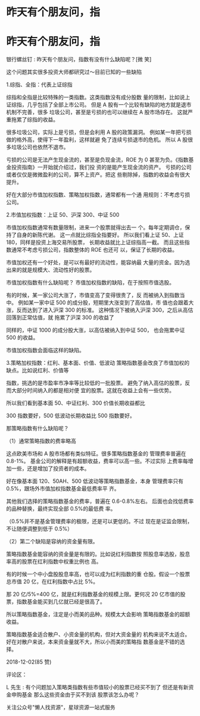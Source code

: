 # 昨天有个朋友问，指

# 昨天有个朋友问，指

银行螺丝钉 : 昨天有个朋友问，指数有没有什么缺陷呢？[微 笑]

这个问题其实很多投资大师都研究过～目前已知的一些缺陷

1.综指、全指：代表上证综指

综指和全指是比较特殊的一类指数。这类指数没有成分股数 量的限制，比如说上证综指，几乎包括了全部上市公司。 但是 A 股有一个比较有缺陷的地方就是退市机制不完善，很多 垃圾公司，甚至是亏损的也可以继续在 A 股市场存在。 这就严重拖累了综指的收益。

很多垃圾公司，实际上是亏损，但是会利用 A 股的政策漏洞。 例如某一年把亏损做的格外高，使得下一年盈利，这样就避 免了连续亏损退市的危机。 所以 A 股很多垃圾公司也依然不退市。

亏损的公司是无法产生现金流的，甚至是负现金流，ROE 为 0 甚至为负。《指数基金投资指南》一开始就介绍过，我们投 资的是能产生现金流的资产。 亏损的公司或者仅仅是微微盈利的公司，算不上资产。把这 些剔除掉，指数的收益会有很大提升。

好在大部分市值加权指数、策略加权指数，通常都有一个通 用规则：不考虑亏损公司。

2.市值加权指数：上证 50、沪深 300、中证 500

市值加权指数通常有数量限制，进来一个股票就得出去一 个。每年定期调仓，保持了自身的新陈代谢。 这一点就比综指全指要好。 所以我们看上证 50、上证 180，同样是投资上海交易所股票， 长期收益就比上证综指高一截。 而且这些指数通常不考虑亏损公司，指数整体的 ROE 也还可 以，保证了长期的收益。

市值加权还有一个好处，是可以有最好的流动性，能容纳最 大量的资金。因为选出来的就是规模大、流动性好的股票。

市值加权指数有什么缺陷呢？ 市值加权指数的缺陷，在于按照市值选股。

有的时候，某一家公司大涨了，市值变高了变得很贵了，反 而被纳入到指数当中。 例如某一家中证 500 的成分股，短期里大涨变到了高估值，市 值也会跟着大涨，反而达到了进入沪深 300 的标准。 这种情况下被纳入沪深 300，之后从高估回落到正常估值，就 拖累了沪深 300 的收益了

同样的，中证 1000 的成分股大涨，以高估被纳入到中证 500， 也会拖累中证 500 的收益。

市值加权指数会面临这样的缺陷。

3.策略加权指数：红利、基本面、价值、低波动 策略指数基金改良了市值加权的缺点。比如说红利、价值等

指数，挑选的是市盈率市净率等比较低的一批股票。 避免了纳入高估的股票，反而大部分时间纳入的都是相对便 宜的股票。这就在收益上会有一些优势。

所以我们看到基本面 50、中证红利、300 价值长期收益都比

300 指数要好，500 低波动长期收益比 500 指数要好。

那策略指数有什么缺陷呢？

（1）通常策略指数的费率略高

这点欧美市场和 A 股市场都有类似特征。很多策略指数基金的 管理费率普遍在 0.8-1%。 基金公司的解释是有超额收益，费率可以高一些。不过实际 上费率每增加一些，还是增加了投资者的成本。

好在像基本面 120、50AH、500 低波动等策略指数基金，本身 管理费率只有 0.5%，跟场外市值加权指数基金最低费率平 齐。

其他我们选择的策略指数基金的费率，普遍在 0.6-0.8%左右。 后面也会找低费率的品种替换，最终实现全部 0.5%的最低费 率。

（0.5%并不是基金管理费率的极限，还是可以更低的。不过 现在是证监会限制，不让随便调整到低于 0.5%）

（2）第二个缺陷是容纳的资金量有限。

策略指数基金能容纳的资金量是有限的。比如说红利指数按 照股息率选股，股息率高的股票在红利指数中权重比例也 高。

有的时候一个中小盘股股息率高，也可以成为红利指数的重 仓股。假设一个股票总市值 20 亿，在红利指数中占比 5%。

那 20 亿/5%=400 亿，就是红利指数基金的规模上限。更何况 20 亿市值的股票，指数基金能买到几亿就已经是很高了。

所以策略指数基金，注定是小而美的品种。规模太大会影响 策略指数基金的超额收益。

策略指数基金适合散户、小资金量的机构，但对大资金量的 机构来说不太适合。 好在对散户来说，本来资金量就不大，所以小而美的策略指 数基金是不错的选择。

2018-12-02(85 赞)

评论区：

L 先生 : 有个问题加入策略类指数有些市值较小的股票已经买不到了 但还是有新资金申购基金 那么这些资金由于买不到该 股票该怎么办呢？

关注公众号"懒人找资源"，星球资源一站式服务